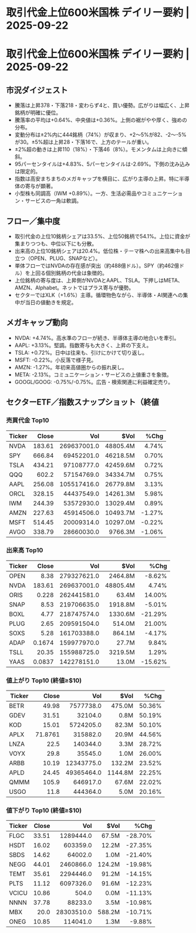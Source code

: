 # 取引代金上位600米国株 デイリー要約 | 2025-09-22

# 取引代金上位600米国株 デイリー要約 | 2025-09-22

## 市況ダイジェスト
- 騰落は上昇378・下落218・変わらず4と、買い優勢。広がりは幅広く、上昇銘柄が明確に優位。
- 騰落率の平均は+0.64%、中央値は+0.36%。上側の裾がやや厚く、強めの分布。
- 変動分布は±2%内に444銘柄（74%）が収まり、+2〜5%が82、-2〜-5%が30。±5%超は上昇28・下落16で、上方のテールが重い。
- ±2%超の動きは上昇110（18%）・下落46（8%）。モメンタムは上向きに傾斜。
- 95パーセンタイルは+4.83%、5パーセンタイルは-2.69%。下側の沈み込みは限定的。
- 指数は高安まちまちのメガキャップを横目に、広がり主導の上昇。特に半導体の寄与が顕著。
- 小型株も同調高（IWM +0.89%）。一方、生活必需品やコミュニケーション・サービスの一角は軟調。

## フロー／集中度
- 取引代金の上位10銘柄シェアは33.5%、上位50銘柄で54.1%。上位に資金が集まりつつも、中位以下にも分散。
- 出来高の上位10銘柄シェアは20.4%。低位株・テーマ株への出来高集中も目立つ（OPEN、PLUG、SNAPなど）。
- 単体フローではNVDAの存在感が突出（約488億ドル）。SPY（約462億ドル）を上回る個別銘柄の代金は象徴的。
- 上位銘柄の寄与度は、上昇側がNVDAとAAPL、TSLA。下押しはMETA、AMZN、Alphabet。ネットではプラス寄与が優勢。
- セクターではXLK（+1.6%）主導。循環物色ながら、半導体・AI関連への集中が当日の値動きを規定。

## メガキャップ動向
- NVDA: +4.74%。高水準のフローが続き、半導体主導の地合いを牽引。
- AAPL: +3.13%。堅調。指数寄与も大きく、上昇の下支え。
- TSLA: +0.72%。日中は往来も、引けにかけて切り返し。
- MSFT: -0.22%。小反落で様子見。
- AMZN: -1.27%。年初来高値圏からの振れ戻し。
- META: -2.13%。コミュニケーション・サービスの上値重さを象徴。
- GOOGL/GOOG: -0.75%/-0.75%。広告・検索関連に利益確定売り。

## セクターETF／指数スナップショット（終値

### 売買代金 Top10
| Ticker | Close | Vol | $Vol | %Chg |
|---|---:|---:|---:|---:|
| NVDA | 183.61 | 269637001.0 | 48805.4M | 4.74% |
| SPY | 666.84 | 69452201.0 | 46218.5M | 0.70% |
| TSLA | 434.21 | 97108777.0 | 42459.6M | 0.72% |
| QQQ | 602.2 | 57154769.0 | 34334.7M | 0.75% |
| AAPL | 256.08 | 105517416.0 | 26779.8M | 3.13% |
| ORCL | 328.15 | 44437549.0 | 14261.3M | 5.98% |
| IWM | 244.39 | 53572930.0 | 13029.4M | 0.89% |
| AMZN | 227.63 | 45914506.0 | 10493.7M | -1.27% |
| MSFT | 514.45 | 20009314.0 | 10297.0M | -0.22% |
| AVGO | 338.79 | 28660030.0 | 9766.3M | -1.06% |


### 出来高 Top10
| Ticker | Close | Vol | $Vol | %Chg |
|---|---:|---:|---:|---:|
| OPEN | 8.38 | 279327621.0 | 2464.8M | -8.62% |
| NVDA | 183.61 | 269637001.0 | 48805.4M | 4.74% |
| ORIS | 0.228 | 262441581.0 | 63.4M | 14.00% |
| SNAP | 8.53 | 219706635.0 | 1918.8M | -5.01% |
| BOXL | 4.77 | 218747574.0 | 1330.6M | -21.29% |
| PLUG | 2.65 | 209591504.0 | 514.0M | 21.00% |
| SOXS | 5.28 | 161703388.0 | 864.1M | -4.17% |
| ADAP | 0.1674 | 159977970.0 | 27.7M | 9.84% |
| TSLL | 20.35 | 155988725.0 | 3219.5M | 1.29% |
| YAAS | 0.0837 | 142278151.0 | 13.0M | -15.62% |


### 値上がり Top10 (終値≥$10)
| Ticker | Close | Vol | $Vol | %Chg |
|---|---:|---:|---:|---:|
| BETR | 49.98 | 7577738.0 | 475.0M | 50.36% |
| GDEV | 31.51 | 32104.0 | 0.8M | 50.19% |
| KOD | 15.01 | 5724205.0 | 82.3M | 50.10% |
| APLX | 71.8761 | 315882.0 | 20.9M | 44.56% |
| LNZA | 22.5 | 140344.0 | 3.3M | 28.72% |
| VOYX | 29.8 | 35545.0 | 1.0M | 26.00% |
| ARBB | 10.19 | 12343775.0 | 132.2M | 23.52% |
| APLD | 24.45 | 49365464.0 | 1144.8M | 22.25% |
| QMMM | 105.9 | 646917.0 | 67.6M | 22.02% |
| USGO | 11.8 | 444364.0 | 5.0M | 20.16% |


### 値下がり Top10 (終値≥$10)
| Ticker | Close | Vol | $Vol | %Chg |
|---|---:|---:|---:|---:|
| FLGC | 33.51 | 1289444.0 | 67.5M | -28.70% |
| HSDT | 16.02 | 603359.0 | 12.2M | -27.35% |
| SBDS | 14.62 | 64002.0 | 1.0M | -21.40% |
| NEGG | 44.01 | 2460866.0 | 124.2M | -19.98% |
| TEMT | 35.61 | 2294446.0 | 91.2M | -14.15% |
| PLTS | 11.12 | 6097326.0 | 91.6M | -12.23% |
| VCICU | 10.86 | 504.0 | 0.0M | -11.13% |
| NNNN | 37.78 | 88233.0 | 3.5M | -10.98% |
| MBX | 20.0 | 28303510.0 | 588.2M | -10.71% |
| ONEG | 10.85 | 114041.0 | 1.3M | -9.88% |

